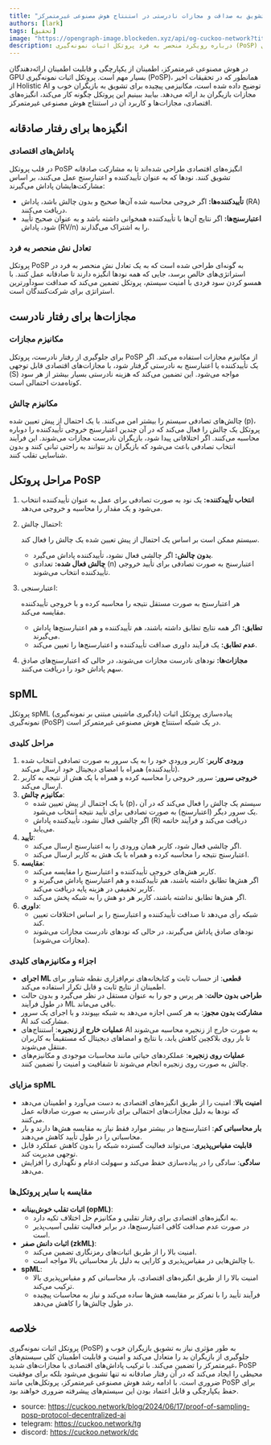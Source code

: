 ```yaml
---
title: "پروتکل اثبات نمونه‌گیری: تشویق به صداقت و مجازات نادرستی در استنتاج هوش مصنوعی غیرمتمرکز"
authors: [lark]
tags: [تحقیق]
image: "https://opengraph-image.blockeden.xyz/api/og-cuckoo-network?title=پروتکل اثبات نمونه‌گیری: تشویق به صداقت و مجازات نادرستی در استنتاج هوش مصنوعی غیرمتمرکز"
description: درباره رویکرد منحصر به فرد پروتکل اثبات نمونه‌گیری (PoSP) برای تشویق به رفتار صادقانه و مجازات نادرستی در میان ارائه‌دهندگان GPU بیاموزید که امنیت و قابلیت اطمینان سیستم‌های استنتاج هوش مصنوعی غیرمتمرکز را تضمین می‌کند.
---
```


در هوش مصنوعی غیرمتمرکز، اطمینان از یکپارچگی و قابلیت اطمینان ارائه‌دهندگان GPU بسیار مهم است. پروتکل اثبات نمونه‌گیری (PoSP)، همانطور که در تحقیقات اخیر از Holistic AI توضیح داده شده است، مکانیزمی پیچیده برای تشویق به بازیگران خوب و مجازات بازیگران بد ارائه می‌دهد. بیایید ببینیم این پروتکل چگونه کار می‌کند، انگیزه‌های اقتصادی، مجازات‌ها و کاربرد آن در استنتاج هوش مصنوعی غیرمتمرکز.

## انگیزه‌ها برای رفتار صادقانه

### پاداش‌های اقتصادی

در قلب پروتکل PoSP انگیزه‌های اقتصادی طراحی شده‌اند تا به مشارکت صادقانه تشویق کنند. نودها که به عنوان تأییدکننده و اعتبارسنج عمل می‌کنند، بر اساس مشارکت‌هایشان پاداش می‌گیرند:

- **تأییدکننده‌ها:** اگر خروجی محاسبه شده آن‌ها صحیح و بدون چالش باشد، پاداش (RA) دریافت می‌کنند.
- **اعتبارسنج‌ها:** اگر نتایج آن‌ها با تأییدکننده همخوانی داشته باشد و به عنوان صحیح تأیید شود، پاداش (RV/n) را به اشتراک می‌گذارند.

### تعادل نش منحصر به فرد

پروتکل PoSP به گونه‌ای طراحی شده است که به یک تعادل نش منحصر به فرد در استراتژی‌های خالص برسد، جایی که همه نودها انگیزه دارند تا صادقانه عمل کنند. با همسو کردن سود فردی با امنیت سیستم، پروتکل تضمین می‌کند که صداقت سودآورترین استراتژی برای شرکت‌کنندگان است.

## مجازات‌ها برای رفتار نادرست

### مکانیزم مجازات

برای جلوگیری از رفتار نادرست، پروتکل PoSP از مکانیزم مجازات استفاده می‌کند. اگر یک تأییدکننده یا اعتبارسنج به نادرستی گرفتار شود، با مجازات‌های اقتصادی قابل توجهی (S) مواجه می‌شود. این تضمین می‌کند که هزینه نادرستی بسیار بیشتر از هر سود کوتاه‌مدت احتمالی است.

### مکانیزم چالش

چالش‌های تصادفی سیستم را بیشتر امن می‌کنند. با یک احتمال از پیش تعیین شده (p)، پروتکل یک چالش را فعال می‌کند که در آن چندین اعتبارسنج خروجی تأییدکننده را دوباره محاسبه می‌کنند. اگر اختلافاتی پیدا شود، بازیگران نادرست مجازات می‌شوند. این فرآیند انتخاب تصادفی باعث می‌شود که بازیگران بد نتوانند به راحتی تبانی کنند و بدون شناسایی تقلب کنند.

## مراحل پروتکل PoSP

1. **انتخاب تأییدکننده:** یک نود به صورت تصادفی برای عمل به عنوان تأییدکننده انتخاب می‌شود و یک مقدار را محاسبه و خروجی می‌دهد.

2. احتمال چالش:

    سیستم ممکن است بر اساس یک احتمال از پیش تعیین شده یک چالش را فعال کند.

   - **بدون چالش:** اگر چالشی فعال نشود، تأییدکننده پاداش می‌گیرد.
   - **چالش فعال شده:** تعدادی (n) اعتبارسنج به صورت تصادفی برای تأیید خروجی تأییدکننده انتخاب می‌شوند.

3. اعتبارسنجی:

    هر اعتبارسنج به صورت مستقل نتیجه را محاسبه کرده و با خروجی تأییدکننده مقایسه می‌کند.

   - **تطابق:** اگر همه نتایج تطابق داشته باشند، هم تأییدکننده و هم اعتبارسنج‌ها پاداش می‌گیرند.
   - **عدم تطابق:** یک فرآیند داوری صداقت تأییدکننده و اعتبارسنج‌ها را تعیین می‌کند.

4. **مجازات‌ها:** نودهای نادرست مجازات می‌شوند، در حالی که اعتبارسنج‌های صادق سهم پاداش خود را دریافت می‌کنند.

## spML

پروتکل spML (یادگیری ماشینی مبتنی بر نمونه‌گیری) پیاده‌سازی پروتکل اثبات نمونه‌گیری (PoSP) در یک شبکه استنتاج هوش مصنوعی غیرمتمرکز است.

### مراحل کلیدی

1. **ورودی کاربر**: کاربر ورودی خود را به یک سرور به صورت تصادفی انتخاب شده (تأییدکننده) همراه با امضای دیجیتال خود ارسال می‌کند.
2. **خروجی سرور**: سرور خروجی را محاسبه کرده و همراه با یک هش از نتیجه به کاربر ارسال می‌کند.
3. **مکانیزم چالش**:
   - با یک احتمال از پیش تعیین شده (p)، سیستم یک چالش را فعال می‌کند که در آن یک سرور دیگر (اعتبارسنج) به صورت تصادفی برای تأیید نتیجه انتخاب می‌شود.
   - اگر چالشی فعال نشود، تأییدکننده پاداش (R) دریافت می‌کند و فرآیند خاتمه می‌یابد.
4. **تأیید**:
   - اگر چالشی فعال شود، کاربر همان ورودی را به اعتبارسنج ارسال می‌کند.
   - اعتبارسنج نتیجه را محاسبه کرده و همراه با یک هش به کاربر ارسال می‌کند.
5. **مقایسه**:
   - کاربر هش‌های خروجی تأییدکننده و اعتبارسنج را مقایسه می‌کند.
   - اگر هش‌ها تطابق داشته باشند، هم تأییدکننده و هم اعتبارسنج پاداش می‌گیرند و کاربر تخفیفی در هزینه پایه دریافت می‌کند.
   - اگر هش‌ها تطابق نداشته باشند، کاربر هر دو هش را به شبکه پخش می‌کند.
6. **داوری**:
   - شبکه رأی می‌دهد تا صداقت تأییدکننده و اعتبارسنج را بر اساس اختلافات تعیین کند.
   - نودهای صادق پاداش می‌گیرند، در حالی که نودهای نادرست مجازات می‌شوند (مجازات می‌شوند).

### اجزاء و مکانیزم‌های کلیدی
- **اجرای ML قطعی**: از حساب ثابت و کتابخانه‌های نرم‌افزاری نقطه شناور برای اطمینان از نتایج ثابت و قابل تکرار استفاده می‌کند.
- **طراحی بدون حالت**: هر پرس و جو را به عنوان مستقل در نظر می‌گیرد و بدون حالت در طول فرآیند ML باقی می‌ماند.
- **مشارکت بدون مجوز**: به هر کسی اجازه می‌دهد به شبکه بپیوندد و با اجرای یک سرور AI مشارکت کند.
- **عملیات خارج از زنجیره**: استنتاج‌های AI به صورت خارج از زنجیره محاسبه می‌شوند تا بار روی بلاکچین کاهش یابد، با نتایج و امضاهای دیجیتال که مستقیماً به کاربران منتقل می‌شوند.
- **عملیات روی زنجیره**: عملکردهای حیاتی مانند محاسبات موجودی و مکانیزم‌های چالش به صورت روی زنجیره انجام می‌شوند تا شفافیت و امنیت را تضمین کنند.

### مزایای spML
- **امنیت بالا**: امنیت را از طریق انگیزه‌های اقتصادی به دست می‌آورد و اطمینان می‌دهد که نودها به دلیل مجازات‌های احتمالی برای نادرستی به صورت صادقانه عمل می‌کنند.
- **بار محاسباتی کم**: اعتبارسنج‌ها در بیشتر موارد فقط نیاز به مقایسه هش‌ها دارند و بار محاسباتی را در طول تأیید کاهش می‌دهند.
- **قابلیت مقیاس‌پذیری**: می‌تواند فعالیت گسترده شبکه را بدون کاهش عملکرد قابل توجهی مدیریت کند.
- **سادگی**: سادگی را در پیاده‌سازی حفظ می‌کند و سهولت ادغام و نگهداری را افزایش می‌دهد.

### مقایسه با سایر پروتکل‌ها
- **اثبات تقلب خوش‌بینانه (opML)**:
  - به انگیزه‌های اقتصادی برای رفتار تقلبی و مکانیزم حل اختلاف تکیه دارد.
  - در صورت عدم صداقت کافی اعتبارسنج‌ها، در برابر فعالیت تقلبی آسیب‌پذیر است.
- **اثبات دانش صفر (zkML)**:
  - امنیت بالا را از طریق اثبات‌های رمزنگاری تضمین می‌کند.
  - با چالش‌هایی در مقیاس‌پذیری و کارایی به دلیل بار محاسباتی بالا مواجه است.
- **spML**:
  - امنیت بالا را از طریق انگیزه‌های اقتصادی، بار محاسباتی کم و مقیاس‌پذیری بالا ترکیب می‌کند.
  - فرآیند تأیید را با تمرکز بر مقایسه هش‌ها ساده می‌کند و نیاز به محاسبات پیچیده در طول چالش‌ها را کاهش می‌دهد.

## خلاصه

پروتکل اثبات نمونه‌گیری (PoSP) به طور مؤثری نیاز به تشویق بازیگران خوب و جلوگیری از بازیگران بد را متعادل می‌کند و امنیت و قابلیت اطمینان کلی سیستم‌های غیرمتمرکز را تضمین می‌کند. با ترکیب پاداش‌های اقتصادی با مجازات‌های شدید، PoSP محیطی را ایجاد می‌کند که در آن رفتار صادقانه نه تنها تشویق می‌شود بلکه برای موفقیت ضروری است. با ادامه رشد هوش مصنوعی غیرمتمرکز، پروتکل‌هایی مانند PoSP برای حفظ یکپارچگی و قابل اعتماد بودن این سیستم‌های پیشرفته ضروری خواهند بود.

- source: https://cuckoo.network/blog/2024/06/17/proof-of-sampling-posp-protocol-decentralized-ai
- telegram: https://cuckoo.network/tg
- discord: https://cuckoo.network/dc
